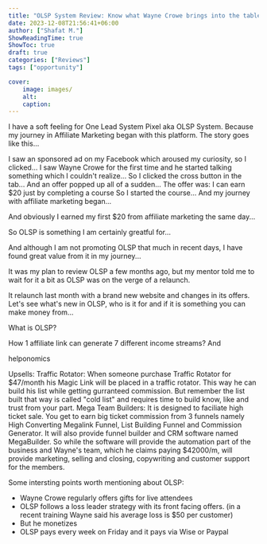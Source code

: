 ```yaml
---
title: "OLSP System Review: Know what Wayne Crowe brings into the table with the relaunch"
date: 2023-12-08T21:56:41+06:00
author: ["Shafat M."]
ShowReadingTime: true
ShowToc: true
draft: true
categories: ["Reviews"]
tags: ["opportunity"]

cover: 
    image: images/
    alt: 
    caption: 
---
```


I have a soft feeling for One Lead System Pixel aka OLSP System. Because my journey in Affiliate Marketing began with this platform. The story goes like this...

I saw an sponsored ad on my Facebook which aroused my curiosity, so I clicked...
I saw Wayne Crowe for the first time and he started talking something which I couldn't realize...
So I clicked the cross button in the tab...
And an offer popped up all of a sudden...
The offer was: I can earn $20 just by completing a course
So I started the course...
And my journey with affiliate marketing began...

And obviously I earned my first $20 from affiliate marketing the same day...

So OLSP is something I am certainly greatful for...

And although I am not promoting OLSP that much in recent days, I have found great value from it in my journey...

It was my plan to review OLSP a few months ago, but my mentor told me to wait for it a bit as OLSP was on the verge of a relaunch.

It relaunch last month with a brand new website and changes in its offers. Let's see what's new in OLSP, who is it for and if it is something you can make money from...

What is OLSP?

How 1 affiliate link can generate 7 different income streams? And 


helponomics 

Upsells:
Traffic Rotator: When someone purchase Traffic Rotator for $47/month his Magic Link will be placed in a traffic rotator. This way he can build his list while getting gurranteed commission. But remember the list built that way is called "cold list" and requires time to build know, like and trust from your part. 
Mega Team Builders: It is designed to faciliate high ticket sale. You get to earn big ticket commission from 3 funnels namely High Converting Megalink Funnel, List Building Funnel and Commission Generator. It will also provide funnel builder and CRM software named MegaBuilder. So while the software will provide the automation part of the business and Wayne's team, which he claims paying $42000/m, will provide marketing, selling and closing, copywriting and customer support for the members. 

Some intersting points worth mentioning about OLSP:
- Wayne Crowe regularly offers gifts for live attendees
- OLSP follows a loss leader strategy with its front facing offers. (in a recent training Wayne said his average loss is $50 per customer)
- But he monetizes
- OLSP pays every week on Friday and it pays via Wise or Paypal